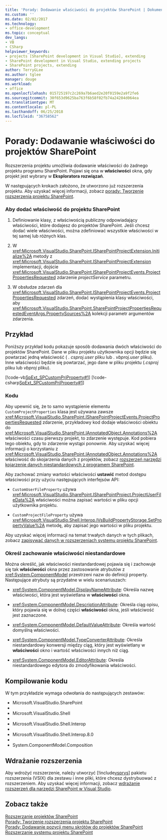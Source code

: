 ```yaml
---
title: 'Porady: Dodawanie właściwości do projektów SharePoint | Dokumentacja firmy Microsoft'
ms.custom: ''
ms.date: 02/02/2017
ms.technology:
- office-development
ms.topic: conceptual
dev_langs:
- VB
- CSharp
helpviewer_keywords:
- projects [SharePoint development in Visual Studio], extending
- SharePoint development in Visual Studio, extending projects
- SharePoint projects, extending
author: TerryGLee
ms.author: tglee
manager: douge
ms.workload:
- office
ms.openlocfilehash: 015725197c2c269a7b6aed2e20f0159e2a9f2fe6
ms.sourcegitcommit: 30f653d9625ba763f6b58f02fb74a24204d064ea
ms.translationtype: MT
ms.contentlocale: pl-PL
ms.lasthandoff: 06/25/2018
ms.locfileid: "36758562"
---
```

# <a name="how-to-add-a-property-to-sharepoint-projects"></a>Porady: Dodawanie właściwości do projektów SharePoint
  Rozszerzenia projektu umożliwia dodawanie właściwości do żadnego projektu programu SharePoint. Pojawi się ona w **właściwości** okna, gdy projekt jest wybrany w **Eksploratora rozwiązań**.  
  
 W następujących krokach założono, że utworzono już rozszerzenia projektu. Aby uzyskać więcej informacji, zobacz [porady: Tworzenie rozszerzenia projektu SharePoint](../sharepoint/how-to-create-a-sharepoint-project-extension.md).  
  
### <a name="to-add-a-property-to-a-sharepoint-project"></a>Aby dodać właściwość do projektu SharePoint  
  
1.  Definiowanie klasy, z właściwością publiczny odpowiadający właściwości, które dodajesz do projektów SharePoint. Jeśli chcesz dodać wiele właściwości, można zdefiniować wszystkie właściwości w tej samej lub różnych klas.  
  
2.  W <xref:Microsoft.VisualStudio.SharePoint.ISharePointProjectExtension.Initialize%2A> metody z <xref:Microsoft.VisualStudio.SharePoint.ISharePointProjectExtension> implementacji, dojście <xref:Microsoft.VisualStudio.SharePoint.ISharePointProjectEvents.ProjectPropertiesRequested> zdarzenie *projectService* parametru.  
  
3.  W obsłudze zdarzeń dla <xref:Microsoft.VisualStudio.SharePoint.ISharePointProjectEvents.ProjectPropertiesRequested> zdarzeń, dodać wystąpienia klasy właściwości, aby <xref:Microsoft.VisualStudio.SharePoint.SharePointProjectPropertiesRequestedEventArgs.PropertySources%2A> kolekcji parametr argumentów zdarzenia.  
  
## <a name="example"></a>Przykład  
 Poniższy przykład kodu pokazuje sposób dodawania dwóch właściwości do projektów SharePoint. Dane w pliku projektu użytkownika opcji będzie się powtarzać jedną właściwość ( *. csproj.user* pliku lub *. vbproj.user* pliku). Inne właściwości będzie się powtarzać, jego dane w pliku projektu (*.csproj* pliku lub *vbproj* pliku).  
  
 [!code-vb[SpExt_SPCustomPrjProperty#1](../sharepoint/codesnippet/VisualBasic/customspproperty/customproperty.vb#1)]
 [!code-csharp[SpExt_SPCustomPrjProperty#1](../sharepoint/codesnippet/CSharp/customspproperty/customproperty.cs#1)]  
  
### <a name="understand-the-code"></a>Kodu  
 Aby upewnić się, że to samo wystąpienie elementu `CustomProjectProperties` klasa jest używana zawsze <xref:Microsoft.VisualStudio.SharePoint.ISharePointProjectEvents.ProjectPropertiesRequested> zdarzenie, przykładowy kod dodaje właściwości obiektu do <xref:Microsoft.VisualStudio.SharePoint.IAnnotatedObject.Annotations%2A> właściwości czasu pierwszy projekt, to zdarzenie występuje. Kod pobiera tego obiektu, gdy to zdarzenie wystąpi ponownie. Aby uzyskać więcej informacji o korzystaniu z <xref:Microsoft.VisualStudio.SharePoint.IAnnotatedObject.Annotations%2A> właściwość do skojarzenia danych z projektów, zobacz [rozszerzeń narzędzi kojarzenie danych niestandardowych z programem SharePoint](../sharepoint/associating-custom-data-with-sharepoint-tools-extensions.md).  
  
 Aby zachować zmiany wartości właściwości **ustawić** metod dostępu właściwości przy użyciu następujących interfejsów API:  
  
-   `CustomUserFileProperty` używa <xref:Microsoft.VisualStudio.SharePoint.ISharePointProject.ProjectUserFileData%2A> właściwości można zapisać wartości w pliku opcji użytkownika projektu.  
  
-   `CustomProjectFileProperty` używa <xref:Microsoft.VisualStudio.Shell.Interop.IVsBuildPropertyStorage.SetPropertyValue%2A> metodę, aby zapisać jego wartości w pliku projektu.  
  
 Aby uzyskać więcej informacji na temat trwałych danych w tych plikach, zobacz [zapisywać danych w rozszerzeniach systemu projektu SharePoint](../sharepoint/saving-data-in-extensions-of-the-sharepoint-project-system.md).  
  
### <a name="specify-the-behavior-of-custom-properties"></a>Określ zachowanie właściwości niestandardowe  
 Można określić, jak właściwości niestandardowej pojawia się i zachowuje się tak **właściwości** okna przez zastosowanie atrybutów z <xref:System.ComponentModel> przestrzeni nazw do definicji property. Następujące atrybuty są przydatne w wielu scenariuszach:  
  
-   <xref:System.ComponentModel.DisplayNameAttribute>: Określa nazwę właściwości, która jest wyświetlana w **właściwości** okna.  
  
-   <xref:System.ComponentModel.DescriptionAttribute>: Określa ciąg opisu, który pojawia się w dolnej części **właściwości** okna, jeśli właściwość jest zaznaczone.  
  
-   <xref:System.ComponentModel.DefaultValueAttribute>: Określa wartość domyślną właściwości.  
  
-   <xref:System.ComponentModel.TypeConverterAttribute>: Określa niestandardowy konwersji między ciąg, który jest wyświetlany w **właściwości** okno i wartość właściwości innych niż ciąg.  
  
-   <xref:System.ComponentModel.EditorAttribute>: Określa niestandardowego edytora do zmodyfikowania właściwości.  
  
## <a name="compile-the-code"></a>Kompilowanie kodu  
 W tym przykładzie wymaga odwołania do następujących zestawów:  
  
-   Microsoft.VisualStudio.SharePoint
-    
-   Microsoft.VisualStudio.Shell
-     
-   Microsoft.VisualStudio.Shell.Interop
-     
-   Microsoft.VisualStudio.Shell.Interop.8.0
-     
-   System.ComponentModel.Composition  
  
## <a name="deploy-the-extension"></a>Wdrażanie rozszerzenia  
 Aby wdrożyć rozszerzenie, należy utworzyć [!include[vsprvs](../sharepoint/includes/vsprvs-md.md)] pakietu rozszerzenia (VSIX) dla zestawu i inne pliki, które chcesz dystrybuować z rozszerzeniem. Aby uzyskać więcej informacji, zobacz [wdrażanie rozszerzeń dla narzędzi SharePoint w Visual Studio](../sharepoint/deploying-extensions-for-the-sharepoint-tools-in-visual-studio.md).  
  
## <a name="see-also"></a>Zobacz także
 [Rozszerzanie projektów SharePoint](../sharepoint/extending-sharepoint-projects.md)   
 [Porady: Tworzenie rozszerzenia projektu SharePoint](../sharepoint/how-to-create-a-sharepoint-project-extension.md)   
 [Porady: Dodawanie pozycji menu skrótów do projektów SharePoint](../sharepoint/how-to-add-a-shortcut-menu-item-to-sharepoint-projects.md)   
 [Rozszerzanie systemu projektu SharePoint](../sharepoint/extending-the-sharepoint-project-system.md)  
  
  
